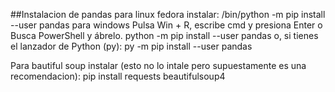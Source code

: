 ##Instalacion de pandas
para linux fedora instalar:
 /bin/python -m pip install --user pandas
 para windows
  Pulsa Win + R, escribe cmd y presiona Enter o
Busca PowerShell y ábrelo.
 python -m pip install --user pandas
 o, si tienes el lanzador de Python (py):
 py -m pip install --user pandas


Para bautiful soup instalar (esto no lo intale pero supuestamente es una recomendacion):   pip install requests beautifulsoup4

